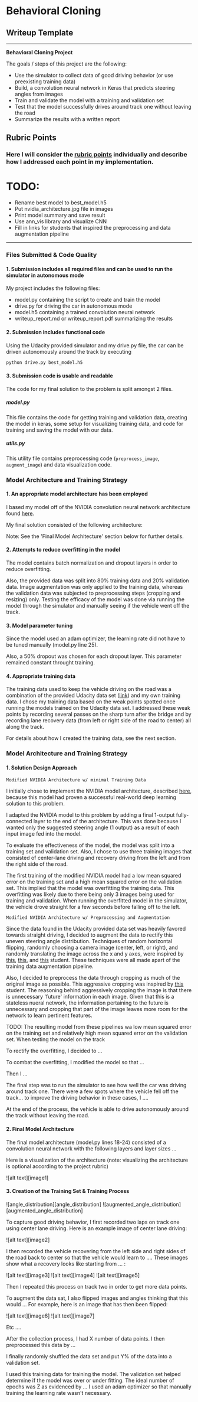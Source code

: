 # **Behavioral Cloning** 

## Writeup Template

---

**Behavioral Cloning Project**

The goals / steps of this project are the following:
* Use the simulator to collect data of good driving behavior (or use preexisting training data)
* Build, a convolution neural network in Keras that predicts steering angles from images
* Train and validate the model with a training and validation set
* Test that the model successfully drives around track one without leaving the road
* Summarize the results with a written report

[//]: # (Image References)

[angle_distributions]: ./images/angle_distributions.jpg "angle_distributions"
[camera_views]: ./images/camera_views.jpg "camera_views"
[driving_before_and_after]: ./images/driving_before_and_after.jpg "driving_before_and_after"
[processing_stages]: ./images/processing_stages.jpg "processing_stages"
[nvidia_architecture]: ./images/nvidia_architecture.jpg "nvidia_architecture"

## Rubric Points
### Here I will consider the [rubric points](https://review.udacity.com/#!/rubrics/432/view) individually and describe how I addressed each point in my implementation.  

# TODO:
* Rename best model to best_model.h5
* Put nvidia_architecture.jpg file in images
* Print model summary and save result
* Use ann_vis library and visualize CNN
* Fill in links for students that inspired the preprocessing and data augmentation pipeline

---
### Files Submitted & Code Quality

#### 1. Submission includes all required files and can be used to run the simulator in autonomous mode

My project includes the following files:
* model.py containing the script to create and train the model
* drive.py for driving the car in autonomous mode
* model.h5 containing a trained convolution neural network 
* writeup_report.md or writeup_report.pdf summarizing the results

#### 2. Submission includes functional code
Using the Udacity provided simulator and my drive.py file, the car can be driven autonomously around the track by executing 

```sh
python drive.py best_model.h5
```

#### 3. Submission code is usable and readable

The code for my final solution to the problem is split amongst 2 files.

##### model.py

This file contains the code for getting training and validation data, creating the model in keras, some setup for visualizing training data, and code for training and saving the model with our data. 

##### utils.py

This utility file contains preprocessing code (`preprocess_image`, `augment_image`) and data visualization code. 

### Model Architecture and Training Strategy

#### 1. An appropriate model architecture has been employed

I based my model off of the NVIDIA convolution neural network architecture found [here](https://devblogs.nvidia.com/deep-learning-self-driving-cars/).

My final solution consisted of the following architecture:

Note: See the 'Final Model Architecture' section below for further details.

#### 2. Attempts to reduce overfitting in the model

The model contains batch normalization and dropout layers in order to reduce overfitting.

Also, the provided data was split into 80% training data and 20% validation data. Image augmentation was only applied to the training data, whereas the validation data was subjected to preprocessing steps (cropping and resizing) only. Testing the efficacy of the model was done via running the model through the simulator and manually seeing if the vehicle went off the track.

#### 3. Model parameter tuning

Since the model used an adam optimizer, the learning rate did not have to be tuned manually (model.py line 25).

Also, a 50% dropout was chosen for each dropout layer. This parameter remained constant throught training.

#### 4. Appropriate training data

The training data used to keep the vehicle driving on the road was a combination of the provided Udacity data set ([link](https://d17h27t6h515a5.cloudfront.net/topher/2016/December/584f6edd_data/data.zip)) and my own training data. I chose my training data based on the weak points spotted once running the models trained on the Udacity data set. I addressed these weak points by recording several passes on the sharp turn after the bridge and by recording lane recovery data (from left or right side of the road to center) all along the track.

For details about how I created the training data, see the next section. 

### Model Architecture and Training Strategy

#### 1. Solution Design Approach

    Modified NVIDIA Architecture w/ minimal Training Data

I initially chose to implement the NVIDIA model architecture, described [here](https://devblogs.nvidia.com/deep-learning-self-driving-cars/), because this model had proven a successful real-world deep learning solution to this problem.

I adapted the NVIDIA model to this problem by adding a final 1-output fully-connected layer to the end of the architecture. This was done because I wanted only the suggested steering angle (1 output) as a result of each input image fed into the model. 

To evaluate the effectiveness of the model, the model was split into a training set and validation set. Also, I chose to use three training images that consisted of center-lane driving and recovery driving from the left and from the right side of the road.

The first training of the modified NVIDIA model had a low mean squared error on the training set and a high mean squared error on the validation set. This implied that the model was overfitting the training data. This overfitting was likely due to there being only 3 images being used for training and validation. When running the overfitted model in the simulator, the vehicle drove straight for a few seconds before falling off to the left.

    Modified NVIDIA Architecture w/ Preprocessing and Augmentation

Since the data found in the Udacity provided data set was heavily favored towards straight driving, I decided to augment the data to rectify this uneven steering angle distribution. Techniques of random horizontal flipping, randomly choosing a camera image (center, left, or right), and randomly translating the image across the x and y axes, were inspired by [this](), [this](), and [this]() student. These techniques were all made apart of the training data augmentation pipeline.

Also, I decided to preprocess the data through cropping as much of the original image as possible. This aggressive cropping was inspired by [this]() student. The reasoning behind aggressively cropping the image is that there is unnecessary 'future' information in each image. Given that this is a stateless nueral network, the information pertaining to the future is unnecessary and cropping that part of the image leaves more room for the network to learn pertinent features.

TODO: The resulting model from these pipelines wa low mean squared error on the training set and relatively high mean squared error on the validation set. When testing the model on the track

To rectify the overfitting, I decided to ... 

To combat the overfitting, I modified the model so that ...

Then I ... 

The final step was to run the simulator to see how well the car was driving around track one. There were a few spots where the vehicle fell off the track... to improve the driving behavior in these cases, I ....

At the end of the process, the vehicle is able to drive autonomously around the track without leaving the road.

#### 2. Final Model Architecture

The final model architecture (model.py lines 18-24) consisted of a convolution neural network with the following layers and layer sizes ...

Here is a visualization of the architecture (note: visualizing the architecture is optional according to the project rubric)

![alt text][image1]

#### 3. Creation of the Training Set & Training Process

![angle_distribution][angle_distribution]
![augmented_angle_distribution][augmented_angle_distribution]

To capture good driving behavior, I first recorded two laps on track one using center lane driving. Here is an example image of center lane driving:

![alt text][image2]

I then recorded the vehicle recovering from the left side and right sides of the road back to center so that the vehicle would learn to .... These images show what a recovery looks like starting from ... :

![alt text][image3]
![alt text][image4]
![alt text][image5]

Then I repeated this process on track two in order to get more data points.

To augment the data sat, I also flipped images and angles thinking that this would ... For example, here is an image that has then been flipped:

![alt text][image6]
![alt text][image7]

Etc ....

After the collection process, I had X number of data points. I then preprocessed this data by ...


I finally randomly shuffled the data set and put Y% of the data into a validation set. 

I used this training data for training the model. The validation set helped determine if the model was over or under fitting. The ideal number of epochs was Z as evidenced by ... I used an adam optimizer so that manually training the learning rate wasn't necessary.
